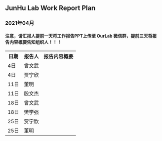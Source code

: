 
## JunHu Lab Work Report Plan

### 2021年04月



#### 注意，请汇报人提前一天将工作报告PPT上传至 OurLab 微信群，提前三天将报告内容概要告知组织人！！！
<html>
<body>

<table>
  <tr>
    <th>日期</th>
    <th>报告人</th>
    <th>报告内容概要</th>    
  </tr>
  
  
  <tr>
    <td>4日</td>
    <td>曾文武</td>
    <td></td>
  </tr>
  
  <tr>
    <td>4日</td>
    <td>贾宁欣</td>
    <td></td>
  </tr>
  
  <tr>
    <td>11日</td>
    <td>董明</td>
    <td></td>
  </tr>
  
  
   <tr>
    <td>11日</td>
    <td>殷文杰</td>
    <td></td>
  </tr>
  <tr>
    <td>18日</td>
    <td>曾文武</td>
    <td></td>
  </tr>

  
  <tr>
    <td>18日</td>
    <td>樊学强</td>
    <td></td>
  </tr>
  
  <tr>
    <td>25日</td>
    <td>贾宁欣</td>
    <td></td>
  </tr>
  <tr>
    <td>25日</td>
    <td>董明</td>
    <td></td>
  </tr>

  
  
</table>
</body>
</html>

